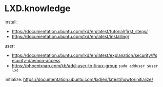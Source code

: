 # LXD.knowledge
install:
- https://documentation.ubuntu.com/lxd/en/latest/tutorial/first_steps/
- https://documentation.ubuntu.com/lxd/en/latest/installing/

user:
- https://documentation.ubuntu.com/lxd/en/latest/explanation/security/#security-daemon-access
- https://phoenixnap.com/kb/add-user-to-linux-group
`sudo adduser $user lxd`

initialize: https://documentation.ubuntu.com/lxd/en/latest/howto/initialize/
